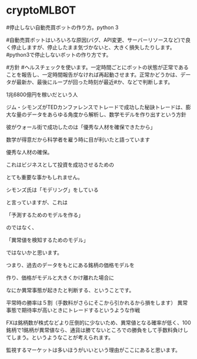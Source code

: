# cryptoMLBOT

#停止しない自動売買ボットの作り方。python 3

#自動売買ボットはいろいろな原因(バグ、API変更、サーバーリソースなど)で良く停止しますが、停止したまま気づかないと、大きく損失したりします。
#python3で停止しないボットの作り方です。

#方針
#ヘルスチェックを使います。一定時間ごとにボットの状態が正常であることを報告し、一定時間報告がなければ再起動させます。正常かどうかは、データが最新か、最後にループが回った時刻が最近#か、などで判断します。






1兆6800億円を稼いだという人

ジム・シモンズがTEDカンファレンスでトレードで成功した秘訣トレードは、膨大な量のデータをあらゆる角度から解析し、数学モデルを作り出すという方針


彼がウォール街で成功したのは「優秀な人材を確保できたから」


数学が得意だから科学者を雇う時に目が利いたと語っています


優秀な人材の確保。

これはビジネスとして投資を成功させるための

とても重要な事かもしれません。


シモンズ氏は「モデリング」をしている

と言っていますが、これは

「予測するためのモデルを作る」

のではなく、


「異常値を検知するためのモデル」

ではないかと思います。

つまり、過去のデータをもとにある銘柄の価格モデルを

作り、価格がモデルと大きくかけ離れた場合に

なにか異常事態が起きたと判断する、ということです。

平常時の勝率は５割（手数料がさらにそこから引かれるから損をします）
異常事態で期待率が高いときにトレードするというような作戦

FXは銘柄数が株式などより圧倒的に少ないため、異常値となる確率が低く、100銘柄で1銘柄が異常値なら、通貨は勝てないところでの勝負をして手数料負けしてしまう。というようなことが考えられます。

監視するマーケットは多いほうがいいという理由がここにあると思います。
